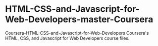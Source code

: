 # HTML-CSS-and-Javascript-for-Web-Developers-master-Coursera
Coursera-HTML-CSS-and-Javascript-for-Web-Developers Coursera's HTML, CSS, and Javascript for Web Developers course files.
